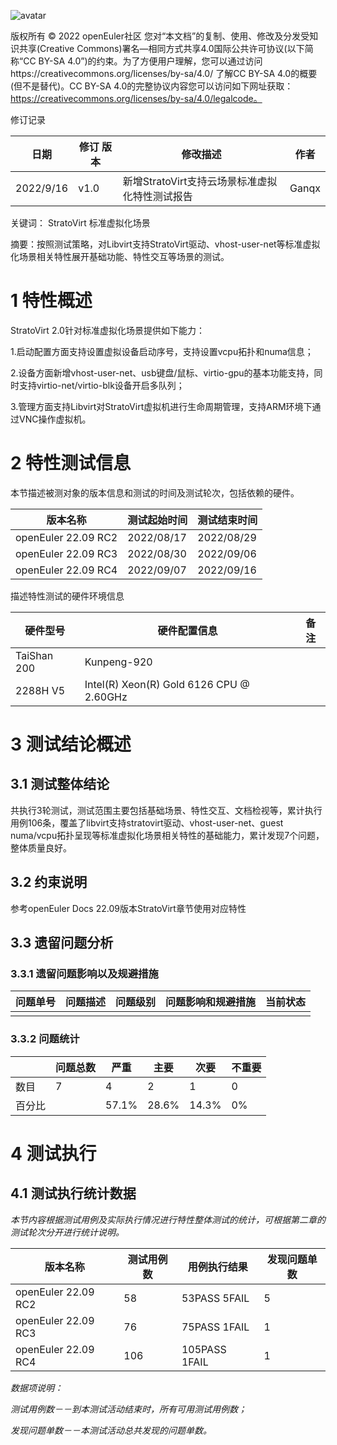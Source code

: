 ![avatar](../images/openEuler.png)


版权所有 © 2022  openEuler社区
 您对“本文档”的复制、使用、修改及分发受知识共享(Creative Commons)署名—相同方式共享4.0国际公共许可协议(以下简称“CC BY-SA 4.0”)的约束。为了方便用户理解，您可以通过访问https://creativecommons.org/licenses/by-sa/4.0/ 了解CC BY-SA 4.0的概要 (但不是替代)。CC BY-SA 4.0的完整协议内容您可以访问如下网址获取：https://creativecommons.org/licenses/by-sa/4.0/legalcode。

修订记录

| 日期      | 修订   版本 | 修改描述                                       | 作者  |
| --------- | ----------- | ---------------------------------------------- | ----- |
| 2022/9/16 | v1.0        | 新增StratoVirt支持云场景标准虚拟化特性测试报告 | Ganqx |

 关键词：  StratoVirt 标准虚拟化场景

摘要：按照测试策略，对Libvirt支持StratoVirt驱动、vhost-user-net等标准虚拟化场景相关特性展开基础功能、特性交互等场景的测试。



# 1     特性概述

StratoVirt 2.0针对标准虚拟化场景提供如下能力：

1.启动配置方面支持设置虚拟设备启动序号，支持设置vcpu拓扑和numa信息；

2.设备方面新增vhost-user-net、usb键盘/鼠标、virtio-gpu的基本功能支持，同时支持virtio-net/virtio-blk设备开启多队列；

3.管理方面支持Libvirt对StratoVirt虚拟机进行生命周期管理，支持ARM环境下通过VNC操作虚拟机。

# 2     特性测试信息

本节描述被测对象的版本信息和测试的时间及测试轮次，包括依赖的硬件。

| 版本名称 | 测试起始时间 | 测试结束时间 |
| -------- | ------------ | ------------ |
| openEuler 22.09 RC2 | 2022/08/17   | 2022/08/29   |
| openEuler 22.09 RC3 | 2022/08/30   | 2022/09/06   |
| openEuler 22.09 RC4 | 2022/09/07   | 2022/09/16   |

描述特性测试的硬件环境信息

| 硬件型号    | 硬件配置信息                             | 备注 |
| ----------- | ---------------------------------------- | ---- |
| TaiShan 200 | Kunpeng-920                              |      |
| 2288H V5    | Intel(R) Xeon(R) Gold 6126 CPU @ 2.60GHz |      |

# 3     测试结论概述

## 3.1   测试整体结论

共执行3轮测试，测试范围主要包括基础场景、特性交互、文档检视等，累计执行用例106条，覆盖了libvirt支持stratovirt驱动、vhost-user-net、guest numa/vcpu拓扑呈现等标准虚拟化场景相关特性的基础能力，累计发现7个问题，整体质量良好。

## 3.2   约束说明

参考openEuler Docs 22.09版本StratoVirt章节使用对应特性

## 3.3   遗留问题分析

### 3.3.1 遗留问题影响以及规避措施

| 问题单号 | 问题描述 | 问题级别 | 问题影响和规避措施 | 当前状态 |
| -------- | -------- | -------- | ------------------ | -------- |
|          |          |          |                    |          |

### 3.3.2 问题统计

|        | 问题总数 | 严重  | 主要  | 次要  | 不重要 |
| ------ | -------- | ----- | ----- | ----- | ------ |
| 数目   | 7        | 4     | 2     | 1     | 0      |
| 百分比 |          | 57.1% | 28.6% | 14.3% | 0%     |

# 4     测试执行

## 4.1   测试执行统计数据

*本节内容根据测试用例及实际执行情况进行特性整体测试的统计，可根据第二章的测试轮次分开进行统计说明。*

| 版本名称 | 测试用例数 | 用例执行结果 | 发现问题单数 |
| -------- | ---------- | ------------ | ------------ |
| openEuler 22.09 RC2 | 58 | 53PASS 5FAIL | 5 |
| openEuler 22.09 RC3 | 76 | 75PASS 1FAIL | 1 |
| openEuler 22.09 RC4 | 106 | 105PASS 1FAIL | 1 |

*数据项说明：*

*测试用例数－－到本测试活动结束时，所有可用测试用例数；*

*发现问题单数－－本测试活动总共发现的问题单数。*



 

 
